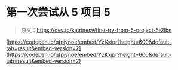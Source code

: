 # 第一次尝试从 5 项目 5

> 原文：<https://dev.to/katrinesv/first-try-from-5-project-5-2ibn>

[https://codepen.io/qfpiynoe/embed/YzKxjpr?height=600&default-tab=result&embed-version=2](https://codepen.io/qfpiynoe/embed/YzKxjpr?height=600&default-tab=result&embed-version=2)